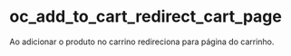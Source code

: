 # oc_add_to_cart_redirect_cart_page
 Ao adicionar o produto no carrino redireciona para página do carrinho.
